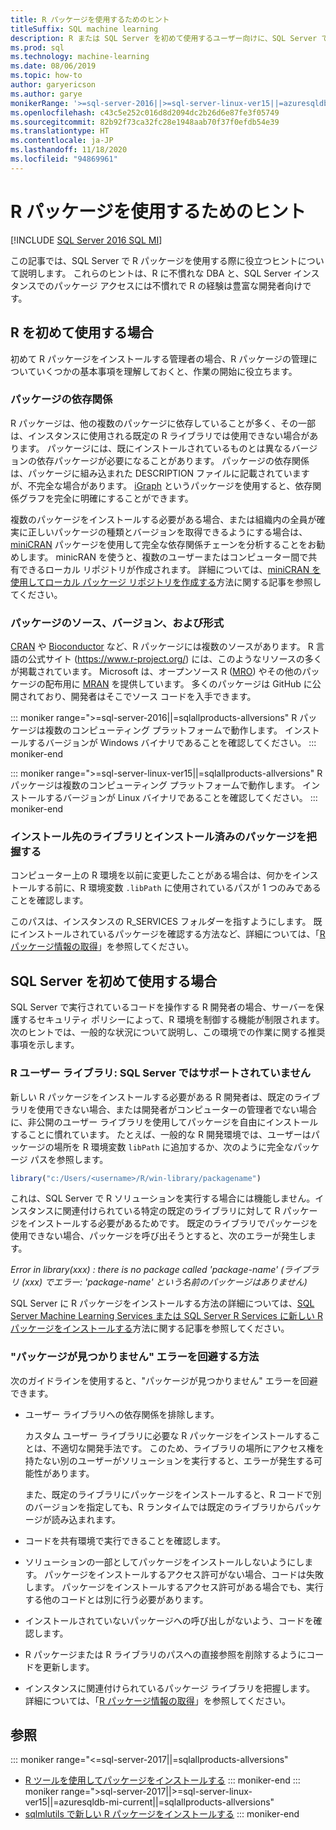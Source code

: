 ```yaml
---
title: R パッケージを使用するためのヒント
titleSuffix: SQL machine learning
description: R または SQL Server を初めて使用するユーザー向けに、SQL Server で R パッケージを使用する際に役立つヒントについて説明します。
ms.prod: sql
ms.technology: machine-learning
ms.date: 08/06/2019
ms.topic: how-to
author: garyericson
ms.author: garye
monikerRange: '>=sql-server-2016||>=sql-server-linux-ver15||=azuresqldb-mi-current||=sqlallproducts-allversions'
ms.openlocfilehash: c43c5e252c016d8d2094dc2b26d6e87fe3f05749
ms.sourcegitcommit: 82b92f73ca32fc28e1948aab70f37f0efdb54e39
ms.translationtype: HT
ms.contentlocale: ja-JP
ms.lasthandoff: 11/18/2020
ms.locfileid: "94869961"
---
```

# <a name="tips-for-using-r-packages"></a>R パッケージを使用するためのヒント

[!INCLUDE [SQL Server 2016 SQL MI](../../includes/applies-to-version/sqlserver2016-asdbmi.md)]

この記事では、SQL Server で R パッケージを使用する際に役立つヒントについて説明します。 これらのヒントは、R に不慣れな DBA と、SQL Server インスタンスでのパッケージ アクセスには不慣れで R の経験は豊富な開発者向けです。

## <a name="if-youre-new-to-r"></a>R を初めて使用する場合

初めて R パッケージをインストールする管理者の場合、R パッケージの管理についていくつかの基本事項を理解しておくと、作業の開始に役立ちます。

### <a name="package-dependencies"></a>パッケージの依存関係

R パッケージは、他の複数のパッケージに依存していることが多く、その一部は、インスタンスに使用される既定の R ライブラリでは使用できない場合があります。 パッケージには、既にインストールされているものとは異なるバージョンの依存パッケージが必要になることがあります。 パッケージの依存関係は、パッケージに組み込まれた DESCRIPTION ファイルに記載されていますが、不完全な場合があります。 [iGraph](https://igraph.org/r/) というパッケージを使用すると、依存関係グラフを完全に明確にすることができます。

複数のパッケージをインストールする必要がある場合、または組織内の全員が確実に正しいパッケージの種類とバージョンを取得できるようにする場合は、[miniCRAN](https://mran.microsoft.com/package/miniCRAN) パッケージを使用して完全な依存関係チェーンを分析することをお勧めします。 minicRAN を使うと、複数のユーザーまたはコンピューター間で共有できるローカル リポジトリが作成されます。 詳細については、[miniCRAN を使用してローカル パッケージ リポジトリを作成する](create-a-local-package-repository-using-minicran.md)方法に関する記事を参照してください。

### <a name="package-sources-versions-and-formats"></a>パッケージのソース、バージョン、および形式

[CRAN](https://cran.r-project.org/) や [Bioconductor](https://www.bioconductor.org/) など、R パッケージには複数のソースがあります。 R 言語の公式サイト (<https://www.r-project.org/>) には、このようなリソースの多くが掲載されています。 Microsoft は、オープンソース R ([MRO](https://mran.microsoft.com/)) やその他のパッケージの配布用に [MRAN](https://mran.microsoft.com/open) を提供しています。 多くのパッケージは GitHub に公開されており、開発者はそこでソース コードを入手できます。

::: moniker range=">=sql-server-2016||=sqlallproducts-allversions"
R パッケージは複数のコンピューティング プラットフォームで動作します。 インストールするバージョンが Windows バイナリであることを確認してください。
::: moniker-end

::: moniker range=">=sql-server-linux-ver15||=sqlallproducts-allversions"
R パッケージは複数のコンピューティング プラットフォームで動作します。 インストールするバージョンが Linux バイナリであることを確認してください。
::: moniker-end

### <a name="know-which-library-youre-installing-to-and-which-packages-are-already-installed"></a>インストール先のライブラリとインストール済みのパッケージを把握する

コンピューター上の R 環境を以前に変更したことがある場合は、何かをインストールする前に、R 環境変数 `.libPath` に使用されているパスが 1 つのみであることを確認します。

このパスは、インスタンスの R_SERVICES フォルダーを指すようにします。 既にインストールされているパッケージを確認する方法など、詳細については、「[R パッケージ情報の取得](../package-management/r-package-information.md)」を参照してください。

## <a name="if-youre-new-to-sql-server"></a>SQL Server を初めて使用する場合

SQL Server で実行されているコードを操作する R 開発者の場合、サーバーを保護するセキュリティ ポリシーによって、R 環境を制御する機能が制限されます。 次のヒントでは、一般的な状況について説明し、この環境での作業に関する推奨事項を示します。

### <a name="r-user-libraries-not-supported-on-sql-server"></a>R ユーザー ライブラリ: SQL Server ではサポートされていません

新しい R パッケージをインストールする必要がある R 開発者は、既定のライブラリを使用できない場合、または開発者がコンピューターの管理者でない場合に、非公開のユーザー ライブラリを使用してパッケージを自由にインストールすることに慣れています。 たとえば、一般的な R 開発環境では、ユーザーはパッケージの場所を R 環境変数 `libPath` に追加するか、次のように完全なパッケージ パスを参照します。

```R
library("c:/Users/<username>/R/win-library/packagename")
```

これは、SQL Server で R ソリューションを実行する場合には機能しません。インスタンスに関連付けられている特定の既定のライブラリに対して R パッケージをインストールする必要があるためです。 既定のライブラリでパッケージを使用できない場合、パッケージを呼び出そうとすると、次のエラーが発生します。

*Error in library(xxx) : there is no package called 'package-name' (ライブラリ (xxx) でエラー: 'package-name' という名前のパッケージはありません)*

SQL Server に R パッケージをインストールする方法の詳細については、[SQL Server Machine Learning Services または SQL Server R Services に新しい R パッケージをインストールする](install-additional-r-packages-on-sql-server.md)方法に関する記事を参照してください。

### <a name="how-to-avoid-package-not-found-errors"></a>"パッケージが見つかりません" エラーを回避する方法

次のガイドラインを使用すると、"パッケージが見つかりません" エラーを回避できます。

+ ユーザー ライブラリへの依存関係を排除します。

    カスタム ユーザー ライブラリに必要な R パッケージをインストールすることは、不適切な開発手法です。 このため、ライブラリの場所にアクセス権を持たない別のユーザーがソリューションを実行すると、エラーが発生する可能性があります。

    また、既定のライブラリにパッケージをインストールすると、R コードで別のバージョンを指定しても、R ランタイムでは既定のライブラリからパッケージが読み込まれます。

+ コードを共有環境で実行できることを確認します。

+ ソリューションの一部としてパッケージをインストールしないようにします。 パッケージをインストールするアクセス許可がない場合、コードは失敗します。 パッケージをインストールするアクセス許可がある場合でも、実行する他のコードとは別に行う必要があります。

+ インストールされていないパッケージへの呼び出しがないよう、コードを確認します。

+ R パッケージまたは R ライブラリのパスへの直接参照を削除するようにコードを更新します。

+ インスタンスに関連付けられているパッケージ ライブラリを把握します。 詳細については、「[R パッケージ情報の取得](../package-management/r-package-information.md)」を参照してください。

## <a name="see-also"></a>参照

::: moniker range="<=sql-server-2017||=sqlallproducts-allversions"
+ [R ツールを使用してパッケージをインストールする](install-r-packages-standard-tools.md)
::: moniker-end
::: moniker range=">sql-server-2017||>=sql-server-linux-ver15||=azuresqldb-mi-current||=sqlallproducts-allversions"
+ [sqlmlutils で新しい R パッケージをインストールする](install-additional-r-packages-on-sql-server.md)
::: moniker-end
